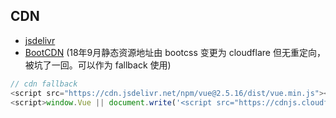## CDN

* [jsdelivr](https://www.jsdelivr.com/)
* [BootCDN](https://www.bootcdn.cn/)  (18年9月静态资源地址由 bootcss 变更为 cloudflare 但无重定向，被坑了一回。可以作为 fallback 使用)

``` js
// cdn fallback
<script src="https://cdn.jsdelivr.net/npm/vue@2.5.16/dist/vue.min.js"></script>
<script>window.Vue || document.write('<script src="https://cdnjs.cloudflare.com/ajax/libs/vue/2.5.16/vue.min.js">\x3C/script>')</script>
```